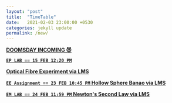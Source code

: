 ```yaml
---
layout: "post"
title:  "TimeTable"
date:   2021-02-03 23:00:00 +0530
categories: jekyll update
permalink: /new/
---
```


<u><b>DOOMSDAY INCOMING 😈

 
`EP LAB == 15 FEB 12:20 PM`

Optical Fibre Experiment via [LMS](https://lms-kjsce.somaiya.edu/)

`EE Assignment == 23 FEB 10:45 PM`
Hollow Sphere Banao via [LMS](https://lms-kjsce.somaiya.edu/)

`EM LAB == 24 FEB 11:59 PM`
Newton's Second Law via [LMS](https://lms-kjsce.somaiya.edu/)

[lms-kjsce]: https://lms-kjsce.somaiya.edu
